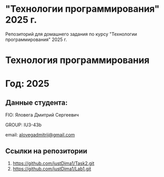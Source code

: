 
# "Технологии программирования" 2025 г.
Репозиторий для домашнего задания по курсу "Технологии программирования" 2025 г.

# Технология программирования
# Год: 2025

## Данные студента:

FIO: Яловега Дмитрий Сергеевич

GROUP: IU3-43b

email: alovegadmitrij@gmail.com

## Ссылки на репозитории

1. https://github.com/justDima1/Task2.git
2. https://github.com/justDima1/Lab1.git


